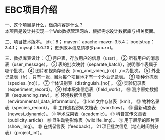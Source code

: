 # EBC项目介绍

一、这个项目是什么，做的内容是什么？<br>
  本项目是设计并实现一个Web数据管理网站，根据需求设计数据库与相关页面。<br>

二、项目技术版本。
  jdk：8；
  maven：apache-maven-3.5.4；
  bootstrap：3.4.1；
  mysql：8.0.25；
  更多版本信息请移步pom.xml。
  
三、数据库表设计：
  ①	用户表，存放用户的信息（user）。
  ②	所有用户的消息表（user_message）。
  ③	表的批次映射（separate_batch），说明哪个表属于哪个批次。
  ④	图片和视频存储表（img_and_video_[no]）,no为批次。
  ⑤	外业记录表（fr），只有一张，因为每个项目地才有一个外业记录表。
  ⑥	物种分拣表（species_[no]）。
  ⑦	个体识别表（distinguish_[no]）。
  ⑧	实验记录表（experiment_record）。
  ⑨	样本采集信息表（field_work）。
  ⑩	测序原始数据表（sequencing_raw）。
  ⑪	环境数据信息表（environmental_data_information）。
  ⑫	kml文件存储表（kml）。
  ⑬	物种名录表（species_record）。
  ⑭	工作流程说明文档表（workflow）。
  ⑮	最新动态表（newest_dynamic）。
  ⑯	学术成果表（academic）。
  ⑰	科普宣传文章表（publicity_article）
  ⑱	野生动物影像表（wildlife_img）。
  ⑲	用于展示的图片表（show_img）。
  ⑳	在线留言表（feedback）。
  21	项目批次信息（地点时间划分表）（project_inf）。

